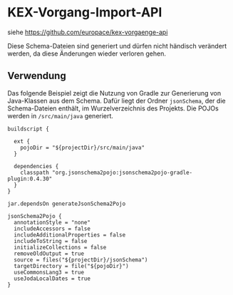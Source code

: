 # KEX-Vorgang-Import-API

siehe https://github.com/europace/kex-vorgaenge-api

Diese Schema-Dateien sind generiert und dürfen nicht händisch verändert werden, da diese Änderungen wieder verloren gehen.

## Verwendung

Das folgende Beispiel zeigt die Nutzung von Gradle zur Generierung von Java-Klassen aus dem Schema. Dafür liegt der Ordner `jsonSchema`, der die Schema-Dateien enthält, im Wurzelverzeichnis des Projekts. Die POJOs werden in `/src/main/java` generiert.

```
buildscript {

  ext {
    pojoDir = "${projectDir}/src/main/java"
  }

  dependencies {
    classpath "org.jsonschema2pojo:jsonschema2pojo-gradle-plugin:0.4.30"
  }
}

jar.dependsOn generateJsonSchema2Pojo

jsonSchema2Pojo {
  annotationStyle = "none"
  includeAccessors = false
  includeAdditionalProperties = false
  includeToString = false
  initializeCollections = false
  removeOldOutput = true
  source = files("${projectDir}/jsonSchema")
  targetDirectory = file("${pojoDir}")
  useCommonsLang3 = true
  useJodaLocalDates = true
}
```
